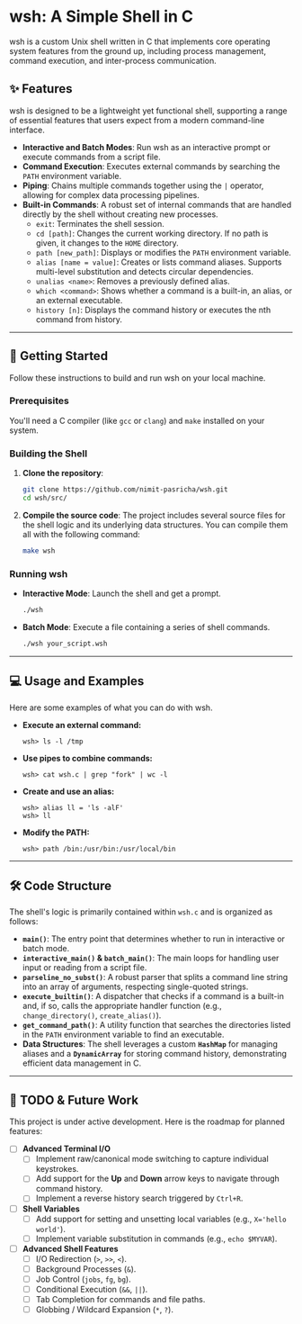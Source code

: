 # wsh: A Simple Shell in C

wsh is a custom Unix shell written in C that implements core operating system features from the ground up, including process management, command execution, and inter-process communication.


## ✨ Features

wsh is designed to be a lightweight yet functional shell, supporting a range of essential features that users expect from a modern command-line interface.

* **Interactive and Batch Modes**: Run wsh as an interactive prompt or execute commands from a script file.
* **Command Execution**: Executes external commands by searching the `PATH` environment variable.
* **Piping**: Chains multiple commands together using the `|` operator, allowing for complex data processing pipelines.
* **Built-in Commands**: A robust set of internal commands that are handled directly by the shell without creating new processes.
    * `exit`: Terminates the shell session.
    * `cd [path]`: Changes the current working directory. If no path is given, it changes to the `HOME` directory.
    * `path [new_path]`: Displays or modifies the `PATH` environment variable.
    * `alias [name = value]`: Creates or lists command aliases. Supports multi-level substitution and detects circular dependencies.
    * `unalias <name>`: Removes a previously defined alias.
    * `which <command>`: Shows whether a command is a built-in, an alias, or an external executable.
    * `history [n]`: Displays the command history or executes the nth command from history.

---

## 🚀 Getting Started

Follow these instructions to build and run wsh on your local machine.

### Prerequisites

You'll need a C compiler (like `gcc` or `clang`) and `make` installed on your system.

### Building the Shell

1.  **Clone the repository**:
    ```bash
    git clone https://github.com/nimit-pasricha/wsh.git
    cd wsh/src/
    ```

2.  **Compile the source code**:
    The project includes several source files for the shell logic and its underlying data structures. You can compile them all with the following command:
    ```bash
    make wsh
    ```

### Running wsh

* **Interactive Mode**: Launch the shell and get a prompt.
    ```bash
    ./wsh
    ```

* **Batch Mode**: Execute a file containing a series of shell commands.
    ```bash
    ./wsh your_script.wsh
    ```

---

## 💻 Usage and Examples

Here are some examples of what you can do with wsh.

* **Execute an external command:**
    ```
    wsh> ls -l /tmp
    ```

* **Use pipes to combine commands:**
    ```
    wsh> cat wsh.c | grep "fork" | wc -l
    ```

* **Create and use an alias:**
    ```
    wsh> alias ll = 'ls -alF'
    wsh> ll
    ```

* **Modify the PATH:**
    ```
    wsh> path /bin:/usr/bin:/usr/local/bin
    ```

---

## 🛠️ Code Structure

The shell's logic is primarily contained within `wsh.c` and is organized as follows:

* **`main()`**: The entry point that determines whether to run in interactive or batch mode.
* **`interactive_main()` & `batch_main()`**: The main loops for handling user input or reading from a script file.
* **`parseline_no_subst()`**: A robust parser that splits a command line string into an array of arguments, respecting single-quoted strings.
* **`execute_builtin()`**: A dispatcher that checks if a command is a built-in and, if so, calls the appropriate handler function (e.g., `change_directory()`, `create_alias()`).
* **`get_command_path()`**: A utility function that searches the directories listed in the `PATH` environment variable to find an executable.
* **Data Structures**: The shell leverages a custom **`HashMap`** for managing aliases and a **`DynamicArray`** for storing command history, demonstrating efficient data management in C.

---

## 🚧 TODO & Future Work

This project is under active development. Here is the roadmap for planned features:

-   [ ] **Advanced Terminal I/O**
    -   [ ] Implement raw/canonical mode switching to capture individual keystrokes.
    -   [ ] Add support for the **Up** and **Down** arrow keys to navigate through command history.
    -   [ ] Implement a reverse history search triggered by `Ctrl+R`.

-   [ ] **Shell Variables**
    -   [ ] Add support for setting and unsetting local variables (e.g., `X='hello world'`).
    -   [ ] Implement variable substitution in commands (e.g., `echo $MYVAR`).

-   [ ] **Advanced Shell Features**
    -   [ ] I/O Redirection (`>`, `>>`, `<`).
    -   [ ] Background Processes (`&`).
    -   [ ] Job Control (`jobs`, `fg`, `bg`).
    -   [ ] Conditional Execution (`&&`, `||`).
    -   [ ] Tab Completion for commands and file paths.
    -   [ ] Globbing / Wildcard Expansion (`*`, `?`).
